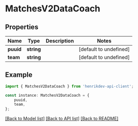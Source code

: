 # MatchesV2DataCoach


## Properties

Name | Type | Description | Notes
------------ | ------------- | ------------- | -------------
**puuid** | **string** |  | [default to undefined]
**team** | **string** |  | [default to undefined]

## Example

```typescript
import { MatchesV2DataCoach } from 'henrikdev-api-client';

const instance: MatchesV2DataCoach = {
    puuid,
    team,
};
```

[[Back to Model list]](../README.md#documentation-for-models) [[Back to API list]](../README.md#documentation-for-api-endpoints) [[Back to README]](../README.md)
